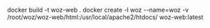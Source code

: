 docker build -t woz-web .
docker create -l woz --name=woz -v /root/woz/woz-web/html:/usr/local/apache2/htdocs/ woz-web:latest

